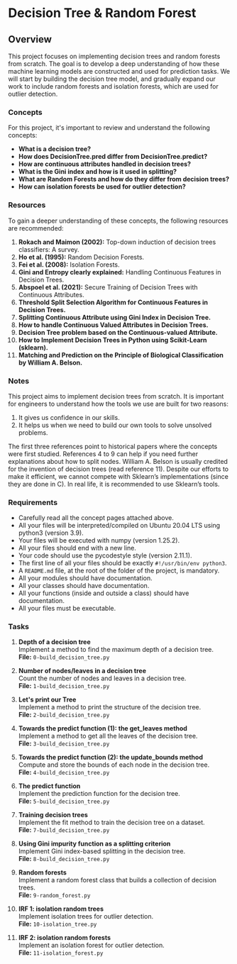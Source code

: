 # Decision Tree & Random Forest

## Overview

This project focuses on implementing decision trees and random forests from scratch. The goal is to develop a deep understanding of how these machine learning models are constructed and used for prediction tasks. We will start by building the decision tree model, and gradually expand our work to include random forests and isolation forests, which are used for outlier detection.

### Concepts

For this project, it's important to review and understand the following concepts:

- **What is a decision tree?**
- **How does DecisionTree.pred differ from DecisionTree.predict?**
- **How are continuous attributes handled in decision trees?**
- **What is the Gini index and how is it used in splitting?**
- **What are Random Forests and how do they differ from decision trees?**
- **How can isolation forests be used for outlier detection?**

### Resources

To gain a deeper understanding of these concepts, the following resources are recommended:

1. **Rokach and Maimon (2002):** Top-down induction of decision trees classifiers: A survey.
2. **Ho et al. (1995):** Random Decision Forests.
3. **Fei et al. (2008):** Isolation Forests.
4. **Gini and Entropy clearly explained:** Handling Continuous Features in Decision Trees.
5. **Abspoel et al. (2021):** Secure Training of Decision Trees with Continuous Attributes.
6. **Threshold Split Selection Algorithm for Continuous Features in Decision Trees.**
7. **Splitting Continuous Attribute using Gini Index in Decision Tree.**
8. **How to handle Continuous Valued Attributes in Decision Trees.**
9. **Decision Tree problem based on the Continuous-valued Attribute.**
10. **How to Implement Decision Trees in Python using Scikit-Learn (sklearn).**
11. **Matching and Prediction on the Principle of Biological Classification by William A. Belson.**

### Notes

This project aims to implement decision trees from scratch. It is important for engineers to understand how the tools we use are built for two reasons:

1. It gives us confidence in our skills.
2. It helps us when we need to build our own tools to solve unsolved problems.

The first three references point to historical papers where the concepts were first studied. References 4 to 9 can help if you need further explanations about how to split nodes. William A. Belson is usually credited for the invention of decision trees (read reference 11). Despite our efforts to make it efficient, we cannot compete with Sklearn’s implementations (since they are done in C). In real life, it is recommended to use Sklearn’s tools.

### Requirements

- Carefully read all the concept pages attached above.
- All your files will be interpreted/compiled on Ubuntu 20.04 LTS using python3 (version 3.9).
- Your files will be executed with numpy (version 1.25.2).
- All your files should end with a new line.
- Your code should use the pycodestyle style (version 2.11.1).
- The first line of all your files should be exactly `#!/usr/bin/env python3`.
- A `README.md` file, at the root of the folder of the project, is mandatory.
- All your modules should have documentation.
- All your classes should have documentation.
- All your functions (inside and outside a class) should have documentation.
- All your files must be executable.

### Tasks

1. **Depth of a decision tree**  
   Implement a method to find the maximum depth of a decision tree.  
   **File:** `0-build_decision_tree.py`

2. **Number of nodes/leaves in a decision tree**  
   Count the number of nodes and leaves in a decision tree.  
   **File:** `1-build_decision_tree.py`

3. **Let's print our Tree**  
   Implement a method to print the structure of the decision tree.  
   **File:** `2-build_decision_tree.py`

4. **Towards the predict function (1): the get_leaves method**  
   Implement a method to get all the leaves of the decision tree.  
   **File:** `3-build_decision_tree.py`

5. **Towards the predict function (2): the update_bounds method**  
   Compute and store the bounds of each node in the decision tree.  
   **File:** `4-build_decision_tree.py`

6. **The predict function**  
   Implement the prediction function for the decision tree.  
   **File:** `5-build_decision_tree.py`

7. **Training decision trees**  
   Implement the fit method to train the decision tree on a dataset.  
   **File:** `7-build_decision_tree.py`

8. **Using Gini impurity function as a splitting criterion**  
   Implement Gini index-based splitting in the decision tree.  
   **File:** `8-build_decision_tree.py`

9. **Random forests**  
   Implement a random forest class that builds a collection of decision trees.  
   **File:** `9-random_forest.py`

10. **IRF 1: isolation random trees**  
    Implement isolation trees for outlier detection.  
    **File:** `10-isolation_tree.py`

11. **IRF 2: isolation random forests**  
    Implement an isolation forest for outlier detection.  
    **File:** `11-isolation_forest.py`
